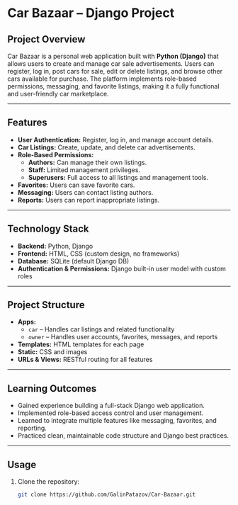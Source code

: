 # Car Bazaar – Django Project

## Project Overview
Car Bazaar is a personal web application built with **Python (Django)** that allows users to create and manage car sale advertisements. Users can register, log in, post cars for sale, edit or delete listings, and browse other cars available for purchase. The platform implements role-based permissions, messaging, and favorite listings, making it a fully functional and user-friendly car marketplace.

---

## Features
- **User Authentication:** Register, log in, and manage account details.  
- **Car Listings:** Create, update, and delete car advertisements.  
- **Role-Based Permissions:**  
  - **Authors:** Can manage their own listings.  
  - **Staff:** Limited management privileges.  
  - **Superusers:** Full access to all listings and management tools.  
- **Favorites:** Users can save favorite cars.  
- **Messaging:** Users can contact listing authors.  
- **Reports:** Users can report inappropriate listings.  

---

## Technology Stack
- **Backend:** Python, Django  
- **Frontend:** HTML, CSS (custom design, no frameworks)  
- **Database:** SQLite (default Django DB)  
- **Authentication & Permissions:** Django built-in user model with custom roles  

---

## Project Structure
- **Apps:**  
  - `car` – Handles car listings and related functionality  
  - `owner` – Handles user accounts, favorites, messages, and reports  
- **Templates:** HTML templates for each page  
- **Static:** CSS and images  
- **URLs & Views:** RESTful routing for all features  

---

## Learning Outcomes
- Gained experience building a full-stack Django web application.  
- Implemented role-based access control and user management.  
- Learned to integrate multiple features like messaging, favorites, and reporting.  
- Practiced clean, maintainable code structure and Django best practices.  

---

## Usage
1. Clone the repository:  
   ```bash
   git clone https://github.com/GalinPatazov/Car-Bazaar.git
